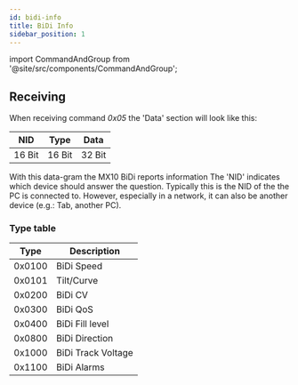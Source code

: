 ```yaml
---
id: bidi-info
title: BiDi Info
sidebar_position: 1
---
```


import CommandAndGroup from '@site/src/components/CommandAndGroup';

<CommandAndGroup group="08" command="05"/>

## Receiving

When receiving command _0x05_ the 'Data' section will look like this:

| NID    | Type   | Data   |
|--------|--------|--------|
| 16 Bit | 16 Bit | 32 Bit |


With this data-gram the MX10 BiDi reports information The 'NID' indicates which device should answer the question. Typically this is the NID of the the PC is connected to. However, especially in a network, it can also be another device (e.g.: Tab, another PC).

### Type table

| Type   | Description        |
|--------|--------------------|
| 0x0100 | BiDi Speed         |
| 0x0101 | Tilt/Curve         |
| 0x0200 | BiDi CV            |
| 0x0300 | BiDi QoS           |
| 0x0400 | BiDi Fill level    |
| 0x0800 | BiDi Direction     |
| 0x1000 | BiDi Track Voltage |
| 0x1100 | BiDi Alarms        |

